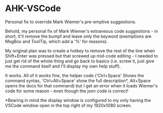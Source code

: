 # AHK-VSCode
Personal fix to override Mark Wiemer's pre-emptive suggestions.

Behold, my personal fix of Mark Wiemer's extraneous code suggestions - in short, it'll remove the bumpf and leave only the keyword (exemptions are MsgBox and ToolTip, which add a '%' for reasons).

My original plan was to create a hotkey to remove the rest of the line when Shift+Enter was pressed but that screwed up mid-code editing - I needed to just get rid of the whole thing and go back to basics (i.e. screw it, just give me the command itself and I'll display my own help stuff).

It works. All of it works fine, the helper code ('Ctrl+Space' Shows the command syntax, 'Ctrl+Alt+Space' show the full description*, Alt+Space opens the docs for that command) but I get an error when it loads Wiemer's code for some reason - even though the json code is correct!

*Bearing in mind the display window is configured to my only having the VSCode window open in the top right of my 1920x1080 screen.
